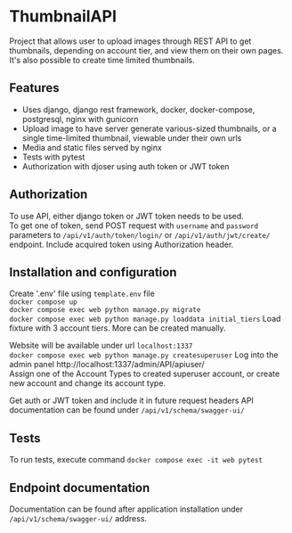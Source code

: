 # ThumbnailAPI
Project that allows user to upload images through REST API to get thumbnails, depending on account tier, and view them on their own pages. 
It's also possible to create time limited thumbnails.  

## Features
- Uses django, django rest framework, docker, docker-compose, postgresql, nginx with gunicorn
- Upload image to have server generate various-sized thumbnails, or a single time-limited thumbnail, viewable under their own urls
- Media and static files served by nginx
- Tests with pytest
- Authorization with djoser using auth token or JWT token

## Authorization
To use API, either django token or JWT token needs to be used.  
To get one of token, send POST request with `username` and `password` parameters to `/api/v1/auth/token/login/` or `/api/v1/auth/jwt/create/` endpoint.
Include acquired token using Authorization header.

## Installation and configuration

Create '.env' file using `template.env` file  
`docker compose up`  
`docker compose exec web python manage.py migrate`  
`docker compose exec web python manage.py loaddata initial_tiers` Load fixture with 3 account tiers. More can be created manually.  
  
Website will be available under url `localhost:1337`  
`docker compose exec web python manage.py createsuperuser` 
Log into the admin panel http://localhost:1337/admin/API/apiuser/  
Assign one of the Account Types to created superuser account, or create new account and change its account type.  
  
Get auth or JWT token and include it in future request headers
API documentation can be found under `/api/v1/schema/swagger-ui/`

## Tests
To run tests, execute command `docker compose exec -it web pytest`

## Endpoint documentation
Documentation can be found after application installation under `/api/v1/schema/swagger-ui/` address.
